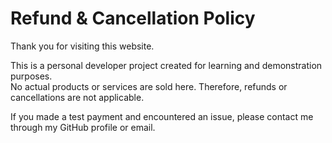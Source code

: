 # Refund & Cancellation Policy

Thank you for visiting this website.

This is a personal developer project created for learning and demonstration purposes.  
No actual products or services are sold here. Therefore, refunds or cancellations are not applicable.  

If you made a test payment and encountered an issue, please contact me through my GitHub profile or email.
